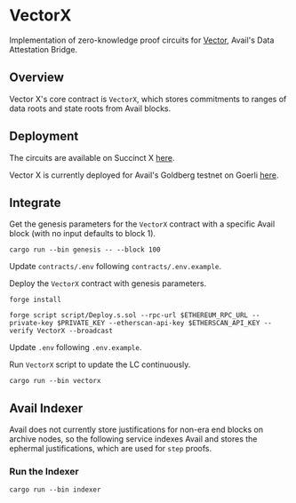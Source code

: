 # VectorX
Implementation of zero-knowledge proof circuits for [Vector](https://blog.availproject.org/data-attestation-bridge/), Avail's Data Attestation Bridge.

## Overview
Vector X's core contract is `VectorX`, which stores commitments to ranges of data roots and state
roots from Avail blocks.

## Deployment
The circuits are available on Succinct X [here](https://platform.succinct.xyz/succinctlabs/vectorx).

Vector X is currently deployed for Avail's Goldberg testnet on Goerli [here](https://goerli.etherscan.io/address/0xc862F17Ebb256679D8b428634B8D1E5D8d9EBf67#events).

## Integrate
Get the genesis parameters for the `VectorX` contract with a specific Avail block (with no input defaults to block 1).
```
cargo run --bin genesis -- --block 100
```

Update `contracts/.env` following `contracts/.env.example`.

Deploy the `VectorX` contract with genesis parameters.
```
forge install

forge script script/Deploy.s.sol --rpc-url $ETHEREUM_RPC_URL --private-key $PRIVATE_KEY --etherscan-api-key $ETHERSCAN_API_KEY --verify VectorX --broadcast
```

Update `.env` following `.env.example`.

Run `VectorX` script to update the LC continuously.
```
cargo run --bin vectorx
```

## Avail Indexer
Avail does not currently store justifications for non-era end blocks on archive nodes, so the 
following service indexes Avail and stores the ephermal justifications, which are used for `step` 
proofs.

### Run the Indexer
```
cargo run --bin indexer
```
